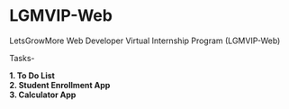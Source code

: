 # LGMVIP-Web
LetsGrowMore Web Developer Virtual Internship Program (LGMVIP-Web)

Tasks-

<b>1. To Do List</b><br>
<b>2. Student Enrollment App</b><br>
<b>3. Calculator App</b><br>
